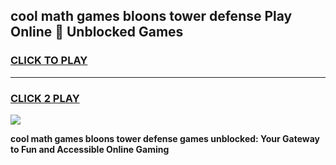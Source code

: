 
## cool math games bloons tower defense Play Online 👋 Unblocked Games
<h3>
<a href="https://news.freeplayer.one?title=cool_math_games_bloons_tower_defense&ref=17CMG">CLICK TO PLAY</a></h3>
<hr>

<h3>
<a href="https://news.freeplayer.one?title=cool_math_games_bloons_tower_defense&ref=17CMG">CLICK 2 PLAY</a>
  
</h3>

<a href="https://news.freeplayer.one?title=cool_math_games_bloons_tower_defense&ref=17CMG/"><img src="https://clearcache.store/games.png"></a>


**cool math games bloons tower defense games unblocked: Your Gateway to Fun and Accessible Online Gaming**
